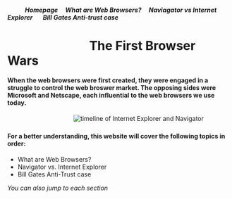 ##### &nbsp; &nbsp; &nbsp; &nbsp; &nbsp; &nbsp; Homepage  &nbsp; &nbsp;  What are Web Browsers? &nbsp; &nbsp; Naviagator vs Internet Explorer &nbsp; &nbsp; &nbsp; Bill Gates Anti-trust case  &nbsp;

# &nbsp; &nbsp; &nbsp; &nbsp; &nbsp; &nbsp; &nbsp; &nbsp; &nbsp; &nbsp; &nbsp; &nbsp; &nbsp; &nbsp; The First Browser Wars 
#### When the  web browsers were first created, they were engaged in a struggle to control the web broswer market. The opposing sides were Microsoft and Netscape, each influential to the web browsers we use today.

&nbsp; &nbsp; &nbsp; &nbsp; &nbsp; &nbsp; &nbsp; &nbsp; &nbsp; &nbsp; &nbsp; &nbsp; &nbsp; &nbsp; &nbsp; &nbsp; &nbsp; &nbsp; &nbsp; <img src= "https://user-images.githubusercontent.com/85362067/122090823-2efd9c00-cdd6-11eb-9ec3-022d4f3d18dc.jpg" alt= "timeline of Internet Explorer and Navigator">

##### 

#### For a better understanding, this website will cover the following topics in order:
+ What are Web Browsers?
+ Navigator vs. Internet Explorer
+ Bill Gates Anti-Trust case



*You can also jump to each section*
